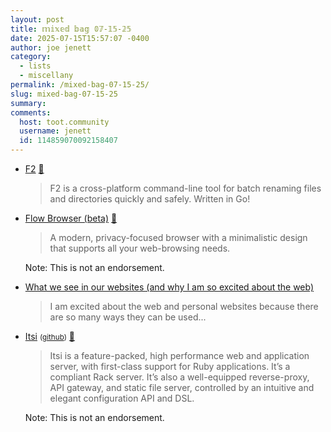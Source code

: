 ```yaml
---
layout: post
title: 𝕞𝕚𝕩𝕖𝕕 𝕓𝕒𝕘 𝟘𝟟-𝟙𝟝-𝟚𝟝
date: 2025-07-15T15:57:07 -0400
author: joe jenett
category:
  - lists
  - miscellany
permalink: /mixed-bag-07-15-25/
slug: mixed-bag-07-15-25
summary:
comments:
  host: toot.community
  username: jenett
  id: 114859070092158407
---
```

<ul class="links">
	<li><a title="GitHub - ayoisaiah/f2" href="https://github.com/ayoisaiah/f2">F2</a> <a title="source" href="https://pinboard.in/u:raygrasso">📌</a><blockquote><p>F2 is a cross-platform command-line tool for batch renaming files and directories quickly and safely. Written in Go!</p></blockquote></li>
	<li><a href="https://flow-browser.com/">Flow Browser (beta)</a> <a title="source" href="https://pinboard.in/u:thulstrup">📌</a><blockquote><p>A modern, privacy-focused browser with a minimalistic design that supports all your web-browsing needs.</p></blockquote><p class="note ml-22lift">Note: This is not an endorsement.</p></li>
	<li><a title="James' Coffee Blog" href="https://jamesg.blog/2025/04/13/what-we-see-in-our-websites">What we see in our websites (and why I am so excited about the web)</a><blockquote><p>I am excited about the web and personal websites because there are so many ways they can be used...</p></blockquote></li>
	<li><a title="The Serious Web Server, for Serious People" href="https://itsi.fyi/">Itsi</a> <small>(<a href="https://github.com/wouterken/itsi">github</a>)</small> <a title="source" href="https://pinboard.in/u:roger">📌</a><blockquote><p>Itsi is a feature-packed, high performance web and application server, with first-class support for Ruby applications. It’s a compliant Rack server. It’s also a well-equipped reverse-proxy, API gateway, and static file server, controlled by an intuitive and elegant configuration API and DSL.</p></blockquote><p class="note ml-22lift">Note: This is not an endorsement.</p></li>
</ul>

<a href="https://brid.gy/publish/mastodon"></a>